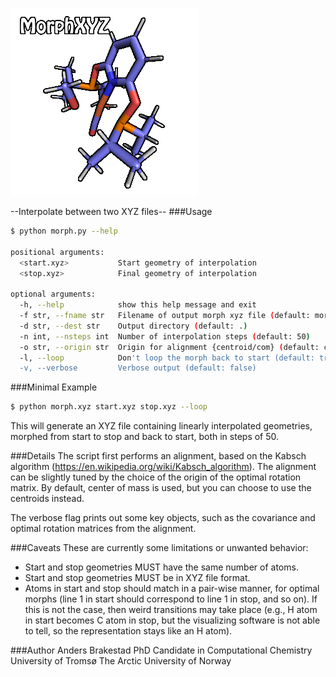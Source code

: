 
![](HeaderAnimation.gif)

--Interpolate between two XYZ files--
###Usage
```bash
$ python morph.py --help

positional arguments:
  <start.xyz>           Start geometry of interpolation
  <stop.xyz>            Final geometry of interpolation

optional arguments:
  -h, --help            show this help message and exit
  -f str, --fname str   Filename of output morph xyz file (default: morphed.xyz)
  -d str, --dest str    Output directory (default: .)
  -n int, --nsteps int  Number of interpolation steps (default: 50)
  -o str, --origin str  Origin for alignment {centroid/com} (default: com)
  -l, --loop            Don't loop the morph back to start (default: true)
  -v, --verbose         Verbose output (default: false)
```
###Minimal Example
```bash
$ python morph.xyz start.xyz stop.xyz --loop
```

This will generate an XYZ file containing 
linearly interpolated geometries, morphed
from start to stop and back to start, both in
steps of 50.

###Details
The script first performs an alignment,
based on the Kabsch algorithm
(https://en.wikipedia.org/wiki/Kabsch_algorithm).
The alignment can be slightly tuned by
the choice of the origin of the optimal
rotation matrix. By default, center of
mass is used, but you can choose to use
the centroids instead.
        
The verbose flag prints out some key
objects, such as the covariance and
optimal rotation matrices from the 
alignment.

###Caveats
These are currently some limitations or unwanted
behavior:
- Start and stop geometries MUST have the same
  number of atoms.
- Start and stop geometries MUST be in XYZ file format.
- Atoms in start and stop should match in a 
  pair-wise manner, for optimal morphs 
  (line 1 in start should correspond to line 1 in stop, and so on). If this is
  not the case, then weird transitions may
  take place (e.g., H atom in start becomes C atom
  in stop, but the visualizing software is not able
  to tell, so the representation stays like an H atom).
  
###Author
Anders Brakestad
PhD Candidate in Computational Chemistry
University of Tromsø The Arctic University of Norway
